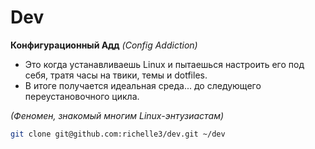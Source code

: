 # Dev

**Конфигурационный Адд** *(Config Addiction)*
- Это когда устанавливаешь Linux и пытаешься настроить его под себя, тратя часы на твики, темы и dotfiles.
- В итоге получается идеальная среда... до следующего переустановочного цикла.

*(Феномен, знакомый многим Linux-энтузиастам)*

```bash
git clone git@github.com:richelle3/dev.git ~/dev
```
